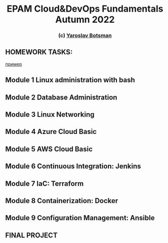 <h1 align="center">EPAM Cloud&DevOps Fundamentals Autumn 2022</h1>
<h3 align="center">(c) <a href="http://ybotsman.pp.ua/" target="_blank">Yaroslav Botsman</a>  </h3>

## HOMEWORK TASKS: 

[пример]([http://example.com/](https://github.com/NOKnowitAll/EPAM/tree/main/Module1_Linux_administration_with_bash) "Module 1 Linux administration with bash")
## Module 1 Linux administration with bash
## Module 2 Database Administration
## Module 3 Linux Networking 
## Module 4 Azure Cloud Basic
## Module 5 AWS Cloud Basic
## Module 6 Continuous Integration: Jenkins
## Module 7 IaC: Terraform
## Module 8 Containerization: Docker
## Module 9 Configuration Management: Ansible
## FINAL PROJECT
